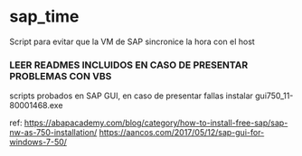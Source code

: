 # sap_time
Script para evitar que la VM de SAP sincronice la hora con el host

### LEER READMES INCLUIDOS EN CASO DE PRESENTAR PROBLEMAS CON VBS
scripts probados en SAP GUI, en caso de presentar fallas instalar gui750_11-80001468.exe


ref:
https://abapacademy.com/blog/category/how-to-install-free-sap/sap-nw-as-750-installation/
https://aancos.com/2017/05/12/sap-gui-for-windows-7-50/
